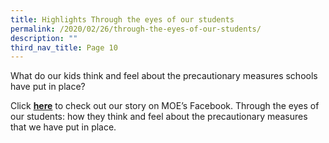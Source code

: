 ```yaml
---
title: Highlights Through the eyes of our students
permalink: /2020/02/26/through-the-eyes-of-our-students/
description: ""
third_nav_title: Page 10
---
```

<p>What do our kids think and feel about the precautionary measures schools have put in place?</p>
<p>Click&nbsp;<strong><a href="https://www.facebook.com/moesingapore/posts/10159284284662004?__tn__=C-R">here</a></strong>&nbsp;to check out our story on MOE&rsquo;s Facebook. Through the eyes of our students: how they think and feel about the precautionary measures that we have put in place.</p>